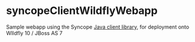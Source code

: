 # syncopeClientWildflyWebapp
Sample webapp using the Syncope [Java client library](https://syncope.apache.org/docs/reference-guide.html#client-library), for deployment onto WIldfly 10 / JBoss AS 7
